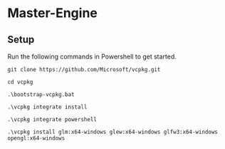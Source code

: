 # Master-Engine

## Setup

Run the following commands in Powershell to get started.

```
git clone https://github.com/Microsoft/vcpkg.git

cd vcpkg

.\bootstrap-vcpkg.bat

.\vcpkg integrate install

.\vcpkg integrate powershell

.\vcpkg install glm:x64-windows glew:x64-windows glfw3:x64-windows opengl:x64-windows
```